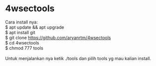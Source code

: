 # 4wsectools

Cara install nya: <br>
$ apt update && apt upgrade <br>
$ apt install git <br>
$ git clone https://github.com/aryanrtm/4wsectools <br>
$ cd 4wsectools <br>
$ chmod 777 tools <br>
<br>
Untuk menjalankan nya ketik ./tools dan pilih tools yg mau kalian install.
